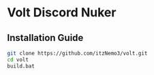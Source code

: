 # Volt Discord Nuker

## Installation Guide

```bash
git clone https://github.com/itzNemo3/volt.git
cd volt
build.bat
```
